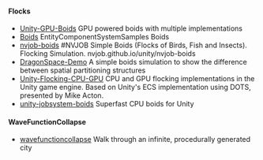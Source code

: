 
#### Flocks
* [Unity-GPU-Boids](https://github.com/Shinao/Unity-GPU-Boids) GPU powered boids with multiple implementations
* [Boids](https://github.com/Unity-Technologies/EntityComponentSystemSamples/tree/master/EntitiesSamples/Boids) EntityComponentSystemSamples Boids
* [nvjob-boids](https://github.com/nvjob/nvjob-boids) #NVJOB Simple Boids (Flocks of Birds, Fish and Insects). Flocking Simulation. nvjob.github.io/unity/nvjob-boids
* [DragonSpace-Demo](https://github.com/Appleguysnake/DragonSpace-Demo) A simple boids simulation to show the difference between spatial partitioning structures
* [Unity-Flocking-CPU-GPU](https://github.com/CristianQiu/Unity-Flocking-CPU-GPU) CPU and GPU flocking implementations in the Unity game engine. Based on Unity's ECS implementation using DOTS, presented by Mike Acton.
* [unity-jobsystem-boids](https://github.com/komietty/unity-jobsystem-boids) Superfast CPU boids for Unity

#### WaveFunctionCollapse
* [wavefunctioncollapse](https://github.com/marian42/wavefunctioncollapse) Walk through an infinite, procedurally generated city
